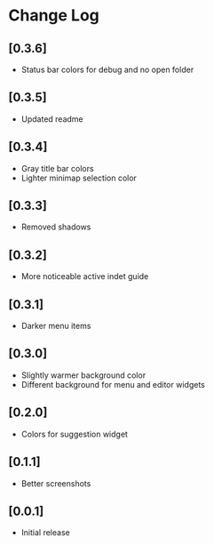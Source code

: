 # Change Log

## [0.3.6]
- Status bar colors for debug and no open folder

## [0.3.5]
- Updated readme

## [0.3.4]
- Gray title bar colors
- Lighter minimap selection color

## [0.3.3]
- Removed shadows

## [0.3.2]
- More noticeable active indet guide

## [0.3.1]
- Darker menu items

## [0.3.0]
- Slightly warmer background color
- Different background for menu and editor widgets

## [0.2.0]
- Colors for suggestion widget

## [0.1.1]
- Better screenshots

## [0.0.1]

- Initial release
